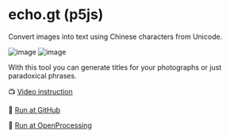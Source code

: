 # echo.gt (p5js)
Convert images into text using Chinese characters from Unicode.

![image](https://user-images.githubusercontent.com/38255514/163546192-ddceb332-7b1c-4ff1-b0de-38e1eb29f5c0.png) ![image](https://user-images.githubusercontent.com/38255514/163546923-632fffea-f4b3-4b67-8a93-61850801e456.png)

With this tool you can generate titles for your photographs or just paradoxical phrases.

📺 [Video instruction](https://www.youtube.com/watch?v=7TDf6wg8CHE)

🚀 [Run at GitHub](https://hayabuzo.github.io/echo.gt/)

🏓 [Run at OpenProcessing](https://openprocessing.org/sketch/1452110)
